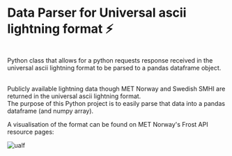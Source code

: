 # Data Parser for Universal ascii lightning format ⚡
<br>
Python class that allows for a python requests response received in the universal ascii lightning format to be parsed to a pandas dataframe object.
<br><br>

Publicly available lightning data though MET Norway and Swedish SMHI are returned in the universal ascii lightning format. <br>The purpose of this Python project is to easily parse that data into a pandas dataframe (and numpy array).
<br>

A visualisation of the format can be found on MET Norway's Frost API resource pages:

![ualf](https://frost.met.no/images/concepts/UALF_format.png)
